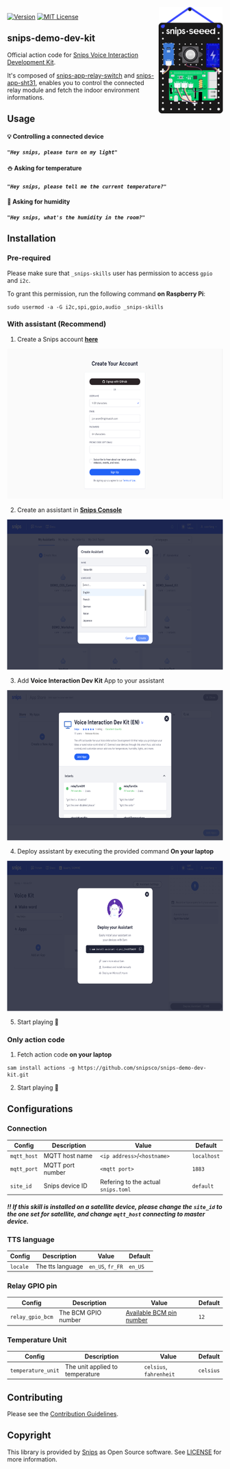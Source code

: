 <img align="right" src="docs/devKit.png" width="150">

[![Version](https://img.shields.io/badge/snips--demo--dev--kit-v0.2.0-green.svg)](https://github.com/snipsco/snips-demo-dev-kit/blob/master/)
[![MIT License](https://img.shields.io/badge/license-MIT-blue.svg)](https://github.com/snipsco/snips-demo-dev-kit/blob/master/LICENSE)

## snips-demo-dev-kit

Official action code for [Snips Voice Interaction Development Kit](https://www.seeedstudio.com/snips.html).

It's composed of [snips-app-relay-switch](https://github.com/snipsco/snips-app-relay-switch/) and [snips-app-sht31](https://github.com/snipsco/snips-app-sht31/), enables you to control the connected relay module and fetch the indoor environment informations.

## Usage

#### :bulb: Controlling a connected device

***```"Hey snips, please turn on my light"```***

#### :snowman: Asking for temperature

***```"Hey snips, please tell me the current temperature?"```***

#### :bamboo: Asking for humidity

***```"Hey snips, what's the humidity in the room?"```***

## Installation

### Pre-required

Please make sure that `_snips-skills` user has permission to access `gpio` and `i2c`.

To grant this permission, run the following command **on Raspberry Pi**:

```
sudo usermod -a -G i2c,spi,gpio,audio _snips-skills
```

### With assistant (Recommend)

1. Create a Snips account **[here](https://console.snips.ai/signup)**

<p align="center">
    <img src="docs/register.png" height="350">
</p>

2. Create an assistant in **[Snips Console](https://console.snips.ai/)**

<p align="center">
    <img src="docs/createAssistant.png" height="350">
</p>

3. Add **Voice Interaction Dev Kit** App to your assistant

<p align="center">
    <img src="docs/addApp.png" height="350">
</p>

4. Deploy assistant by executing the provided command **On your laptop**

<p align="center">
    <img src="docs/deployAssistant.png" height="350">
</p>

5. Start playing **:rocket:**

### Only action code

1. Fetch action code **on your laptop**

```
sam install actions -g https://github.com/snipsco/snips-demo-dev-kit.git
```

2. Start playing **:rocket:**

## Configurations

### Connection

| Config | Description | Value | Default |
| --- | --- | --- | --- |
| `mqtt_host` | MQTT host name | `<ip address>`/`<hostname>` | `localhost` |
| `mqtt_port` | MQTT port number | `<mqtt port>` | `1883` |
| `site_id` | Snips device ID | Refering to the actual `snips.toml` | `default` |

##### :bangbang: ***If this skill is installed on a satellite device, please change the `site_id` to the one set for satellite, and change `mqtt_host` connecting to master device.***

### TTS language

| Config | Description | Value | Default |
| --- | --- | --- | --- |
| `locale` | The tts language | `en_US`, `fr_FR` | `en_US` |

### Relay GPIO pin

| Config | Description | Value | Default |
| --- | --- | --- | --- |
| `relay_gpio_bcm` | The BCM GPIO number | [Available BCM pin number](https://www.raspberrypi.org/documentation/usage/gpio/README.md) | `12` |

### Temperature Unit

| Config | Description | Value | Default |
| --- | --- | --- | --- |
| `temperature_unit` | The unit applied to temperature | `celsius`, `fahrenheit` | `celsius` |

## Contributing

Please see the [Contribution Guidelines](https://github.com/snipsco/snips-demo-dev-kit/blob/master/CONTRIBUTING.md).

## Copyright

This library is provided by [Snips](https://www.snips.ai) as Open Source software. See [LICENSE](https://github.com/snipsco/snips-demo-dev-kit/blob/master/LICENSE) for more information.
